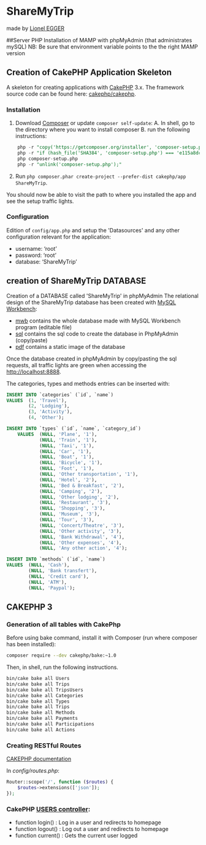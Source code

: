# ShareMyTrip 
made by [Lionel EGGER](mailto:lionelegger@gmail.com)

##Server PHP
Installation of MAMP with phpMyAdmin (that administrates mySQL)
NB: Be sure that environment variable points to the the right MAMP version

## Creation of CakePHP Application Skeleton

A skeleton for creating applications with [CakePHP](http://cakephp.org) 3.x.
The framework source code can be found here: [cakephp/cakephp](https://github.com/cakephp/cakephp).

### Installation

1. Download [Composer](http://getcomposer.org/doc/00-intro.md) or update `composer self-update`:
A. In shell, go to the directory where you want to install composer
B. run the following instructions:
```sql
    php -r "copy('https://getcomposer.org/installer', 'composer-setup.php');"
    php -r "if (hash_file('SHA384', 'composer-setup.php') === 'e115a8dc7871f15d853148a7fbac7da27d6c0030b848d9b3dc09e2a0388afed865e6a3d6b3c0fad45c48e2b5fc1196ae') { echo 'Installer verified'; } else { echo 'Installer corrupt'; unlink('composer-setup.php'); } echo PHP_EOL;"
    php composer-setup.php
    php -r "unlink('composer-setup.php');"
```
2. Run `php composer.phar create-project --prefer-dist cakephp/app ShareMyTrip`.

You should now be able to visit the path to where you installed the app and see the setup traffic lights.

### Configuration
Edition of `config/app.php` and setup the 'Datasources' and any other configuration relevant for the application:
- username: ‘root’
- password: ‘root’
- database: ‘ShareMyTrip’


## creation of ShareMyTrip DATABASE
Creation of a DATABASE called 'ShareMyTrip' in phpMyAdmin
The relational design of the ShareMyTrip database has been created with [MySQL Workbench](http://dev.mysql.com/downloads/workbench/):
- [mwb](/db/ShareMyTrip.mwb) contains the whole database made with MySQL Workbench program (editable file)
- [sql](/db/ShareMyTrip.sql) contains the sql code to create the database in PhpMyAdmin (copy/paste)
- [pdf](/db/ShareMyTrip.pdf) contains a static image of the database

Once the database created in phpMyAdmin by copy/pasting the sql requests, all traffic lights are green when accessing the [http://localhost:8888](http://localhost:8888/).

The categories, types and methods entries can be inserted with: 
```sql
INSERT INTO `categories` (`id`, `name`) 
VALUES  (1, 'Travel'), 
        (2, 'Lodging'), 
        (3, 'Activity'), 
        (4, 'Other');

INSERT INTO `types` (`id`, `name`, `category_id`) 
    VALUES  (NULL, 'Plane', '1'), 
            (NULL, 'Train', '1'), 
            (NULL, 'Taxi', '1'), 
            (NULL, 'Car', '1'), 
            (NULL, 'Boat', '1'), 
            (NULL, 'Bicycle', '1'), 
            (NULL, 'Foot', '1'), 
            (NULL, 'Other transportation', '1'), 
            (NULL, 'Hotel', '2'), 
            (NULL, 'Bed & Breakfast', '2'), 
            (NULL, 'Camping', '2'), 
            (NULL, 'Other lodging', '2'), 
            (NULL, 'Restaurant', '3'), 
            (NULL, 'Shopping', '3'), 
            (NULL, 'Museum', '3'), 
            (NULL, 'Tour', '3'), 
            (NULL, 'Concert/Theatre', '3'), 
            (NULL, 'Other activity', '3'), 
            (NULL, 'Bank Withdrawal', '4'),
            (NULL, 'Other expenses', '4'),  
            (NULL, 'Any other action', '4');

INSERT INTO `methods` (`id`, `name`) 
VALUES  (NULL, 'Cash'), 
        (NULL, 'Bank transfert'), 
        (NULL, 'Credit card'), 
        (NULL, 'ATM'),
        (NULL, 'Paypal');
```

## CAKEPHP 3

### Generation of all tables with CakePhp

Before using bake command, install it with Composer (run where composer has been installed):
```sh
composer require --dev cakephp/bake:~1.0
```

Then, in shell, run the following instructions.
```sh
bin/cake bake all Users
bin/cake bake all Trips
bin/cake bake all TripsUsers
bin/cake bake all Categories
bin/cake bake all Types
bin/cake bake all Trips
bin/cake bake all Methods
bin/cake bake all Payments
bin/cake bake all Participations
bin/cake bake all Actions
```

### Creating RESTful Routes
[CAKEPHP documentation](http://book.cakephp.org/3.0/en/development/routing.html#resource-routes)

In *config/routes.php*:
```php
Router::scope('/', function ($routes) {
    $routes->extensions(['json']);
});
```

### CakePHP [USERS controller](/src/Controller/Component/UsersController.php):

* function login() : Log in a user and redirects to homepage
* function logout() : Log out a user and redirects to homepage
* function current() : Gets the current user logged
